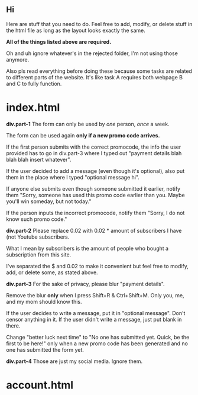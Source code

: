 ## Hi
Here are stuff that you need to do. Feel free to add, modify, or delete stuff in the html file as long as the layout looks exactly the same.

**All of the things listed above are required.**

Oh and uh ignore whatever's in the rejected folder, I'm not using those anymore.

Also pls read everything before doing these because some tasks are related to different parts of the website.
It's like task A requires both webpage B and C to fully function.

# index.html
**div.part-1**
The form can only be used by *one* person, *once* a week.

The form can be used again **only if a new promo code arrives.**

If the first person submits with the correct promocode, the info the user provided has to go in div.part-3 where I typed out "payment details blah blah blah insert whatever".

If the user decided to add a message (even though it's optional), also put them in the place where I typed "optional message hi".

If anyone else submits even though someone submitted it earlier, notify them "Sorry, someone has used this promo code earlier than you. Maybe you'll win someday, but not today."

If the person inputs the incorrect promocode, notify them "Sorry, I do not know such promo code."

**div.part-2**
Please replace 0.02 with 0.02 * amount of subscribers I have (not Youtube subscribers.

What I mean by subscribers is the amount of people who bought a subscription from this site.

I've separated the $ and 0.02 to make it convenient but feel free to modify, add, or delete some, as stated above.

**div.part-3**
For the sake of privacy, please blur "payment details".

Remove the blur **only** when I press Shift+R & Ctrl+Shift+M. Only you, me, and my mom should know this.

If the user decides to write a message, put it in "optional message". Don't censor anything in it. If the user didn't write a message, just put blank in there.

Change "better luck next time" to "No one has submitted yet. Quick, be the first to be here!" only when a new promo code has been generated and no one has submitted the form yet.

**div.part-4**
Those are just my social media. Ignore them.

# account.html 
